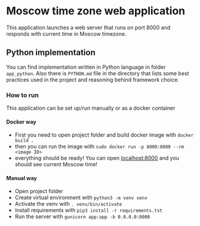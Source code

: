 # Moscow time zone web application

This application launches a web server that runs on port 8000 and responds with current time in Moscow timezone.

## Python implementation

You can find implementation written in Python language in folder `app_python`. Also there is `PYTHON.md` file in the directory that lists some best practices used in the project and reasoning behind framework choice.

### How to run

This application can be set up/run manually or as a docker container

#### Docker way

* First you need to open project folder and build docker image with
 `docker build .`
* then you can run the image with
`sudo docker run -p 8000:8000 --rm <image ID>`
* everything should be ready! You can open [localhost:8000](localhost:8000) and you should see current Moscow time!

#### Manual way

* Open project folder
* Create virtual environment with `python3 -m venv venv`
* Activate the venv with `. venv/bin/activate`
* Install requirements with `pip3 install -r requirements.txt`
* Run the server with `gunicorn app:app -b 0.0.0.0:8000`
